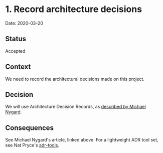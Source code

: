 # 1. Record architecture decisions

Date: 2020-03-20

## Status

Accepted

## Context

We need to record the architectural decisions made on this project.

## Decision

We will use Architecture Decision Records, as [described by Michael Nygard](http://thinkrelevance.com/blog/2011/11/15/documenting-architecture-decisions).

## Consequences

See Michael Nygard's article, linked above. For a lightweight ADR tool set, see Nat Pryce's [adr-tools](https://github.com/npryce/adr-tools).

